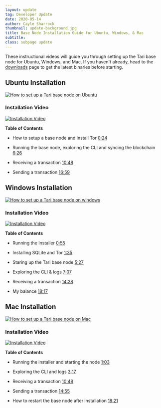 ```yaml
---
layout: update
tag: Developer Update
date: 2020-05-14
author: Cayle Sharrock
thumbnail: update-background.jpg
title: Base Node Installation Guide for Ubuntu, Windows, & Mac
subtitle: 
class: subpage update
---
```


These instructional videos will guide you through setting up the Tari base node for Ubuntu, Windows, and Mac. If you haven't already, head to the [downloads](https://tari.com/downloads) page to get the latest binaries before starting. 

## Ubuntu Installation

[![How to set up a Tari base node on Ubuntu](https://img.youtube.com/vi/bfuDe3pyKmA/maxresdefault.jpg)](https://www.youtube.com/watch?v=bfuDe3pyKmA)

### Installation Video

[![Installation Video]({{site.baseurl}}/assets/updates/img/ubuntu-video.png)](https://www.youtube.com/watch?v=bfuDe3pyKmA)


**Table of Contents**

* How to setup a base node and install Tor [0:24](https://www.youtube.com/watch?v=bfuDe3pyKmA&t=24s)

* Running the base node, exploring the CLI and syncing the blockchain [6:26](https://www.youtube.com/watch?v=bfuDe3pyKmA&t=386s)

* Receiving a transaction [10:48](https://www.youtube.com/watch?v=bfuDe3pyKmA&t=763s)

* Sending a transaction [16:59](https://www.youtube.com/watch?v=bfuDe3pyKmA&t=1019s)



## Windows Installation

[![How to set up a Tari base node on windows](https://img.youtube.com/vi/qRKJQE7Ku0w/maxresdefault.jpg)](https://www.youtube.com/watch?v=qRKJQE7Ku0w)

### Installation Video

[![Installation Video]({{site.baseurl}}/assets/updates/img/windows-video.png)](https://www.youtube.com/watch?v=qRKJQE7Ku0w)

**Table of Contents**

* Running the Installer [0:55](https://youtu.be/qRKJQE7Ku0w?t=55)

* Installing SQLite and Tor [1:35](https://youtu.be/qRKJQE7Ku0w?t=95)

* Staring up the Tari base node [5:27](https://youtu.be/qRKJQE7Ku0w?t=327)

* Exploring the CLI & logs [7:07](https://youtu.be/qRKJQE7Ku0w?t=427)

* Receiving a transaction [14:28](https://youtu.be/qRKJQE7Ku0w?t=868)

* My balance [18:17](https://youtu.be/qRKJQE7Ku0w?t=1097)

## Mac Installation

[![How to set up a Tari base node on Mac](https://img.youtube.com/vi/e5Rvpag9wI8/maxresdefault.jpg)](https://www.youtube.com/watch?v=e5Rvpag9wI8)

### Installation Video

[![Installation Video]({{site.baseurl}}/assets/updates/img/mac-video.png)](https://www.youtube.com/watch?v=e5Rvpag9wI8)


**Table of Contents**

* Running the installer and starting the node [1:03](https://www.youtube.com/watch?v=e5Rvpag9wI8&feature=youtu.be&t=63)

* Exploring the CLI and logs [3:17](https://www.youtube.com/watch?v=e5Rvpag9wI8&feature=youtu.be&t=197)

* Receiving a transaction [10:48](https://www.youtube.com/watch?v=e5Rvpag9wI8&feature=youtu.be&t=648)

* Sending a transaction [14:55](https://www.youtube.com/watch?v=e5Rvpag9wI8&feature=youtu.be&t=895)

* How to restart the base node after installation [18:21](https://www.youtube.com/watch?v=e5Rvpag9wI8&feature=youtu.be&t=1101)



